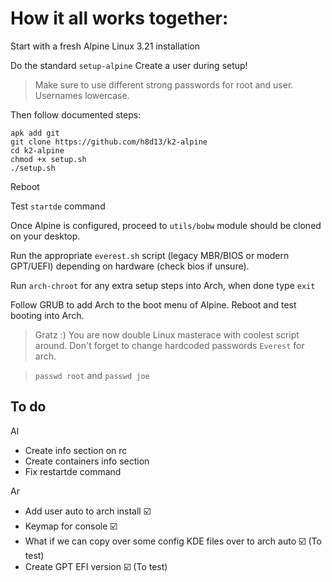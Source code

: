 # How it all works together:

Start with a fresh Alpine Linux 3.21 installation

Do the standard `setup-alpine`
Create a user during setup!
> Make sure to use different strong passwords for root and user. Usernames lowercase.

Then follow documented steps:
```
apk add git
git clone https://github.com/h8d13/k2-alpine
cd k2-alpine
chmod +x setup.sh
./setup.sh
```
Reboot

Test `startde` command

Once Alpine is configured, proceed to `utils/bobw` module should be cloned on your desktop.

Run the appropriate `everest.sh` script (legacy MBR/BIOS or modern GPT/UEFI) depending on hardware (check bios if unsure).  

Run `arch-chroot` for any extra setup steps into Arch, when done type `exit`

Follow GRUB to add Arch to the boot menu of Alpine.
Reboot and test booting into Arch.

> Gratz :) You are now double Linux masterace with coolest script around. 
> Don't forget to change hardcoded passwords `Everest` for arch.

> `passwd root` and `passwd joe`

## To do

Al
- Create info section on rc
- Create containers info section
- Fix restartde command



Ar
- Add user auto to arch install ☑️
- Keymap for console ☑️
- What if we can copy over some config KDE files over to arch auto ☑️ (To test) 
- Create GPT EFI version ☑️ (To test) 


